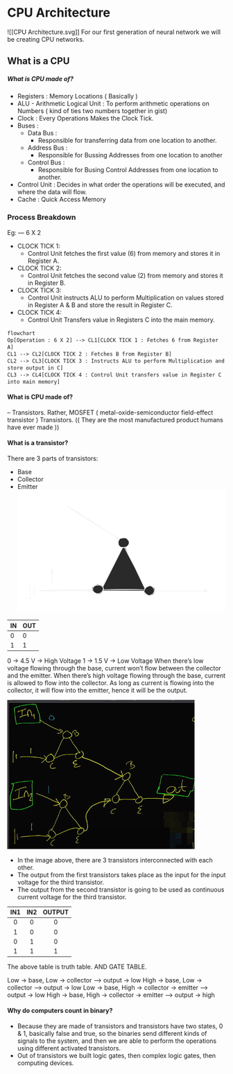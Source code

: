 # CPU Architecture
![[CPU Architecture.svg]]
For our first generation of neural network we will be creating CPU networks. 
## What is a CPU
##### What is CPU made of?
- Registers : Memory Locations ( Basically )
- ALU - Arithmetic Logical Unit : To perform arithmetic operations on Numbers ( kind of ties two numbers together in gist)
- Clock : Every Operations Makes the Clock Tick. 
- Buses : 
	- Data Bus : 
		- Responsible for transferring data from one location to another. 
	- Address Bus :
		- Responsible for Bussing Addresses from one location to another
	- Control Bus : 
		- Responsible for Busing Control Addresses from one location to another. 
- Control Unit : Decides in what order the operations will be executed, and where the data will flow. 
- Cache :  Quick Access Memory

### Process Breakdown
Eg: 
— 6 X 2
- CLOCK TICK 1: 
	- Control Unit fetches the first value (6) from memory and stores it in Register A. 
- CLOCK TICK 2:
	- Control Unit fetches the second value (2) from memory and stores it in Register B. 
- CLOCK TICK 3: 
	- Control Unit instructs ALU to perform Multiplication on values stored in Register A & B and store the result in Register C. 
- CLOCK TICK 4: 
	- Control Unit Transfers value in Registers C into the main memory. 


```mermaid
flowchart 
Op[Operation : 6 X 2] --> CL1[CLOCK TICK 1 : Fetches 6 from Register A]
CL1 --> CL2[CLOCK TICK 2 : Fetches B from Register B]
CL2 --> CL3[CLOCK TICK 3 : Instructs ALU to perform Multiplication and store output in C]
CL3 --> CL4[CLOCK TICK 4 : Control Unit transfers value in Register C into main memory]
```
#### What is CPU made of? 
– Transistors. Rather, MOSFET ( metal-oxide-semiconductor field-effect transistor ) Transistors. (( They are the most manufactured product humans have ever made ))
#### What is a transistor?
There are 3 parts of transistors:
- Base
- Collector
- Emitter
![image](https://github.com/VoIDWALkER7/Neural-Networks-In-C/blob/main/Necessary%20Information%20About%20Computer/Transistor.svg)

| IN | OUT |
|:---|:----|
|  0 |   0 |
|  1 |   1 |  

0 → 4.5 V → High Voltage
1 → 1.5 V → Low Voltage
When there’s low voltage flowing through the base, current won’t flow between the collector and the emitter. 
When there’s high voltage flowing through the base, current is allowed to flow into the collector. As long as current is flowing into the collector, it will flow into the emitter, hence it will be the output. 

![image](https://github.com/VoIDWALkER7/Neural-Networks-In-C/blob/main/Necessary%20Information%20About%20Computer/Transistor%20Circuit.png)
- In the image above, there are 3 transistors interconnected with each other. 
- The output from the first transistors takes place as the input for the input voltage for the third transistor. 
- The output from the second transistor is going to be used as continuous current voltage for the third transistor. 

| IN1 | IN2 | OUTPUT |
|:---:|:---:|:------:|
|   0 |   0 |      0 |
|   1 |   0 |      0 |
|   0 |   1 |      0 |
|   1 |   1 |      1 |  
The above table is truth table. AND GATE TABLE. 

Low → base, Low → collector –> output → low
High → base, Low → collector –> output → low
Low → base, High → collector → emitter –> output → low
High → base, High → collector → emitter –> output → high

#### Why do computers count in binary? 
- Because they are made of transistors and transistors have two states, 0 & 1, basically false and true, so the binaries send different kinds of signals to the system, and then we are able to perform the operations using different activated transistors. 
- Out of transistors we built logic gates, then complex logic gates, then computing devices.
